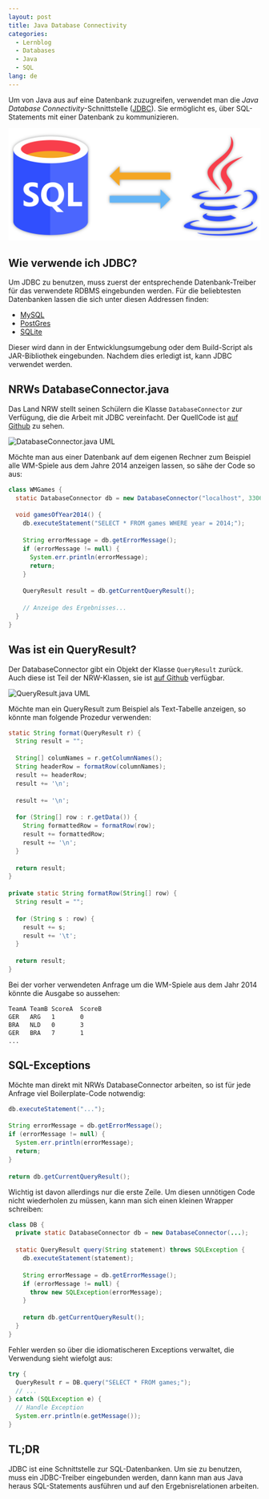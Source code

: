 ```yaml
---
layout: post
title: Java Database Connectivity
categories:
  - Lernblog
  - Databases
  - Java
  - SQL
lang: de
---
```


Um von Java aus auf eine Datenbank zuzugreifen, verwendet man die *Java Database Connectivity*-Schnittstelle ([JDBC](http://www.oracle.com/technetwork/java/javase/jdbc/index.html)).
Sie ermöglicht es, über SQL-Statements mit einer Datenbank zu kommunizieren.

![Java-DB Interop: JDBC](../assets/legacy_gs_bucket/JDBC.svg)

<!--more-->

## Wie verwende ich JDBC?

Um JDBC zu benutzen, muss zuerst der entsprechende Datenbank-Treiber für das verwendete RDBMS eingebunden werden.
Für die beliebtesten Datenbanken lassen die sich unter diesen Addressen finden:

- [MySQL](https://dev.mysql.com/downloads/connector/j/)
- [PostGres](https://jdbc.postgresql.org/)
- [SQLite](https://bitbucket.org/xerial/sqlite-jdbc)

Dieser wird dann in der Entwicklungsumgebung oder dem Build-Script als JAR-Bibliothek eingebunden.
Nachdem dies erledigt ist, kann JDBC verwendet werden.

## NRWs DatabaseConnector.java

Das Land NRW stellt seinen Schülern die Klasse `DatabaseConnector` zur Verfügung, die die Arbeit mit JDBC vereinfacht.
Der QuellCode ist [auf Github](https://github.com/Skn0tt/lkDB/blob/master/AbiMotto/src/DatabaseConnector.java) zu sehen.

![DatabaseConnector.java UML](https://www.plantuml.com/plantuml/svg/PP193i8m34NtFOMNHGndG2eiMK1FO5Ah2agJOZiCGjoTq4cLkhDUdktlx4MHDJOkCmv5u82ALnGgWlTaD31yCe0jtF21ExcxtV1WWmSpbProZiJl2qbq2YOoazSPwfHIsVeQ6XB1cX9QBnVcWsJR3LYlq0RMpTXPNQSo2h77XYRGflpFmDMgc_i8jW9waObAfQ9Ia_ACisK4lJjFNfCMY_1vxmtTIJao1pxrP-IpXSO5-ODljYTVfM_z0G00)

Möchte man aus einer Datenbank auf dem eigenen Rechner zum Beispiel alle WM-Spiele aus dem Jahre 2014 anzeigen lassen, so sähe der Code so aus:

```java
class WMGames {
  static DatabaseConnector db = new DatabaseConnector("localhost", 3306, "wm", admin, root);

  void gamesOfYear2014() {
    db.executeStatement("SELECT * FROM games WHERE year = 2014;");

    String errorMessage = db.getErrorMessage();
    if (errorMessage != null) {
      System.err.println(errorMessage);
      return;
    }

    QueryResult result = db.getCurrentQueryResult();
  
    // Anzeige des Ergebnisses...
  }
}
```

## Was ist ein QueryResult?

Der DatabaseConnector gibt ein Objekt der Klasse `QueryResult` zurück.
Auch diese ist Teil der NRW-Klassen, sie ist [auf Github](https://github.com/Skn0tt/lkDB/blob/master/AbiMotto/src/QueryResult.java) verfügbar.

![QueryResult.java UML](https://www.plantuml.com/plantuml/svg/SoWkIImgAStDuKhEIImkLWWiJIsg34ejBiqfKQZcKb3GLGWkAShCIu-EZOvLI4aiIKGHKqZEpodDpVDBp4qjnYOHKba0bj16DbS3pKGThCPXY8BDqWGRXcH0Ucg92z0C3LG9aB0pmYoSic0peRAPUIKWYQ3ySkVyqhmIL568SfX4BPT3QbuACD00)

Möchte man ein QueryResult zum Beispiel als Text-Tabelle anzeigen, so könnte man folgende Prozedur verwenden:

```java
static String format(QueryResult r) {
  String result = "";

  String[] columNames = r.getColumnNames();
  String headerRow = formatRow(columnNames);
  result += headerRow;
  result += '\n';

  result += '\n';

  for (String[] row : r.getData()) {
    String formattedRow = formatRow(row);
    result += formattedRow;
    result += '\n';
  }

  return result;
}

private static String formatRow(String[] row) {
  String result = "";

  for (String s : row) {
    result += s;
    result += '\t';
  }

  return result;
}
```

Bei der vorher verwendeten Anfrage um die WM-Spiele aus dem Jahr 2014 könnte die Ausgabe so aussehen:

```
TeamA TeamB ScoreA  ScoreB
GER   ARG   1       0
BRA   NLD   0       3
GER   BRA   7       1
...
```

## SQL-Exceptions

Möchte man direkt mit NRWs DatabaseConnector arbeiten, so ist für jede Anfrage viel Boilerplate-Code notwendig:

```java
db.executeStatement("...");

String errorMessage = db.getErrorMessage();
if (errorMessage != null) {
  System.err.println(errorMessage);
  return;
}

return db.getCurrentQueryResult();
```

Wichtig ist davon allerdings nur die erste Zeile.
Um diesen unnötigen Code nicht wiederholen zu müssen, kann man sich einen kleinen Wrapper schreiben:

```java
class DB {
  private static DatabaseConnector db = new DatabaseConnector(...);

  static QueryResult query(String statement) throws SQLException {
    db.executeStatement(statement);

    String errorMessage = db.getErrorMessage();
    if (errorMessage != null) {
      throw new SQLException(errorMessage);
    }

    return db.getCurrentQueryResult();
  }
}
```

Fehler werden so über die idiomatischeren Exceptions verwaltet, die Verwendung sieht wiefolgt aus:

```java
try {
  QueryResult r = DB.query("SELECT * FROM games;");
  // ...
} catch (SQLException e) {
  // Handle Exception
  System.err.println(e.getMessage());
}
```

## TL;DR

JDBC ist eine Schnittstelle zur SQL-Datenbanken.
Um sie zu benutzen, muss ein JDBC-Treiber eingebunden werden, dann kann man aus Java heraus SQL-Statements ausführen und auf den Ergebnisrelationen arbeiten.
